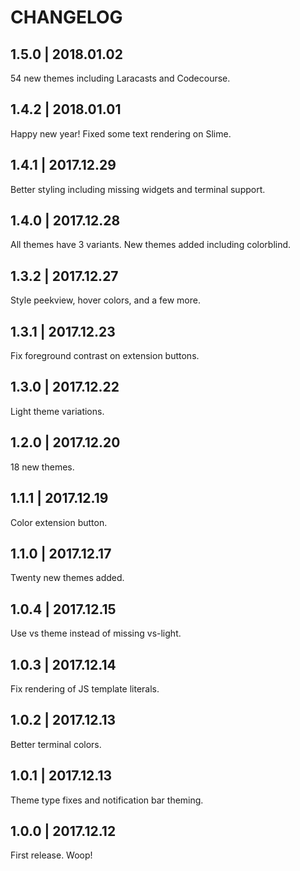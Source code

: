 # CHANGELOG

## 1.5.0 | 2018.01.02

54 new themes including Laracasts and Codecourse.

## 1.4.2 | 2018.01.01

Happy new year! Fixed some text rendering on Slime.

## 1.4.1 | 2017.12.29

Better styling including missing widgets and terminal support.

## 1.4.0 | 2017.12.28

All themes have 3 variants. New themes added including colorblind.

## 1.3.2 | 2017.12.27

Style peekview, hover colors, and a few more.

## 1.3.1 | 2017.12.23

Fix foreground contrast on extension buttons.

## 1.3.0 | 2017.12.22

Light theme variations.

## 1.2.0 | 2017.12.20

18 new themes.

## 1.1.1 | 2017.12.19

Color extension button.

## 1.1.0 | 2017.12.17

Twenty new themes added.

## 1.0.4 | 2017.12.15

Use vs theme instead of missing vs-light.

## 1.0.3 | 2017.12.14

Fix rendering of JS template literals.

## 1.0.2 | 2017.12.13

Better terminal colors.

## 1.0.1 | 2017.12.13

Theme type fixes and notification bar theming.

## 1.0.0 | 2017.12.12

First release. Woop!